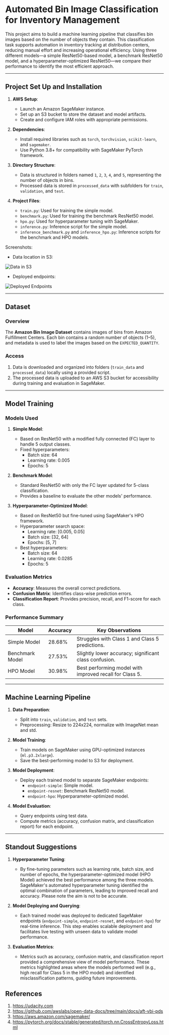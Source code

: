 # Automated Bin Image Classification for Inventory Management

This project aims to build a machine learning pipeline that classifies bin images based on the number of objects they contain. This classification task supports automation in inventory tracking at distribution centers, reducing manual effort and increasing operational efficiency. Using three different models—a simple ResNet50-based model, a benchmark ResNet50 model, and a hyperparameter-optimized ResNet50—we compare their performance to identify the most efficient approach.

---

## Project Set Up and Installation

1. **AWS Setup**:
   - Launch an Amazon SageMaker instance.
   - Set up an S3 bucket to store the dataset and model artifacts.
   - Create and configure IAM roles with appropriate permissions.

2. **Dependencies**:
   - Install required libraries such as `torch`, `torchvision`, `scikit-learn`, and `sagemaker`.
   - Use Python 3.8+ for compatibility with SageMaker PyTorch framework.

3. **Directory Structure**:
   - Data is structured in folders named `1`, `2`, `3`, `4`, and `5`, representing the number of objects in bins.
   - Processed data is stored in `processed_data` with subfolders for `train`, `validation`, and `test`.

4. **Project Files**:
   - `train.py`: Used for training the simple model.
   - `benchmark.py`: Used for training the benchmark ResNet50 model.
   - `hpo.py`: Used for hyperparameter tuning with SageMaker.
   - `inference.py`: Inference script for the simple model.
   - `inference_benchmark.py` and `inference_hpo.py`: Inference scripts for the benchmark and HPO models.

Screenshots:
- Data location in S3: 

![Data in S3](../images/4_Data_in_S3.png)
- Deployed endpoints: 
  
![Deployed Endpoints](../images/3_Deployed_Endpoints.png)

---

## Dataset

### Overview

The **Amazon Bin Image Dataset** contains images of bins from Amazon Fulfillment Centers. Each bin contains a random number of objects (1–5), and metadata is used to label the images based on the `EXPECTED_QUANTITY`.

### Access

1. Data is downloaded and organized into folders (`train_data` and `processed_data`) locally using a provided script.
2. The processed data is uploaded to an AWS S3 bucket for accessibility during training and evaluation in SageMaker.

---

## Model Training

### Models Used

1. **Simple Model**:
   - Based on ResNet50 with a modified fully connected (FC) layer to handle 5 output classes.
   - Fixed hyperparameters:
     - Batch size: 64
     - Learning rate: 0.005
     - Epochs: 5

2. **Benchmark Model**:
   - Standard ResNet50 with only the FC layer updated for 5-class classification.
   - Provides a baseline to evaluate the other models' performance.

3. **Hyperparameter-Optimized Model**:
   - Based on ResNet50 but fine-tuned using SageMaker's HPO framework.
   - Hyperparameter search space:
     - Learning rate: [0.005, 0.05]
     - Batch size: [32, 64]
     - Epochs: [5, 7]
   - Best hyperparameters:
     - Batch size: 64
     - Learning rate: 0.0285
     - Epochs: 5

### Evaluation Metrics

- **Accuracy**: Measures the overall correct predictions.
- **Confusion Matrix**: Identifies class-wise prediction errors.
- **Classification Report**: Provides precision, recall, and F1-score for each class.

### Performance Summary

| Model               | Accuracy | Key Observations                              |
|---------------------|----------|-----------------------------------------------|
| Simple Model        | 28.68%   | Struggles with Class 1 and Class 5 predictions. |
| Benchmark Model     | 27.53%   | Slightly lower accuracy; significant class confusion. |
| HPO Model           | 30.98%   | Best performing model with improved recall for Class 5. |

---

## Machine Learning Pipeline

1. **Data Preparation**:
   - Split into `train`, `validation`, and `test` sets.
   - Preprocessing: Resize to 224x224, normalize with ImageNet mean and std.

2. **Model Training**:
   - Train models on SageMaker using GPU-optimized instances (`ml.p3.2xlarge`).
   - Save the best-performing model to S3 for deployment.

3. **Model Deployment**:
   - Deploy each trained model to separate SageMaker endpoints:
     - `endpoint-simple`: Simple model.
     - `endpoint-resnet`: Benchmark ResNet50 model.
     - `endpoint-hpo`: Hyperparameter-optimized model.

4. **Model Evaluation**:
   - Query endpoints using test data.
   - Compute metrics (accuracy, confusion matrix, and classification report) for each endpoint.

---

## Standout Suggestions

1. **Hyperparameter Tuning**:
   - By fine-tuning parameters such as learning rate, batch size, and number of epochs, the hyperparameter-optimized model (HPO Model) achieved the best performance among the three models. SageMaker's automated hyperparameter tuning identified the optimal combination of parameters, leading to improved recall and accuracy. Please note the aim is not to be accurate.

2. **Model Deploying and Querying**:
   - Each trained model was deployed to dedicated SageMaker endpoints (`endpoint-simple`, `endpoint-resnet`, and `endpoint-hpo`) for real-time inference. This step enables scalable deployment and facilitates live testing with unseen data to validate model performance.

3. **Evaluation Metrics**:
   - Metrics such as accuracy, confusion matrix, and classification report provided a comprehensive view of model performance. These metrics highlighted areas where the models performed well (e.g., high recall for Class 5 in the HPO model) and identified misclassification patterns, guiding future improvements.


## References

1. https://udacity.com
2. https://github.com/awslabs/open-data-docs/tree/main/docs/aft-vbi-pds
3. https://aws.amazon.com/sagemaker/
4. https://pytorch.org/docs/stable/generated/torch.nn.CrossEntropyLoss.html